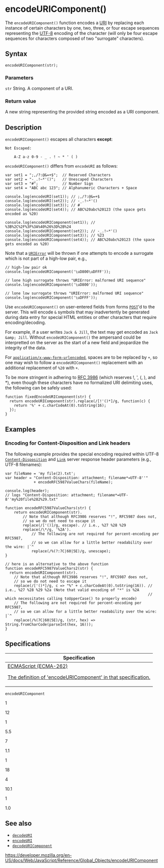 # encodeURIComponent()

The `encodeURIComponent()` function encodes a [URI](https://developer.mozilla.org/en-US/docs/Glossary/URI) by replacing each instance of certain characters by one, two, three, or four escape sequences representing the [UTF-8](https://developer.mozilla.org/en-US/docs/Glossary/UTF-8) encoding of the character (will only be four escape sequences for characters composed of two "surrogate" characters).

## Syntax

    encodeURIComponent(str);

### Parameters

`str`
String. A component of a URI.

### Return value

A new string representing the provided string encoded as a URI component.

## Description

`encodeURIComponent()` escapes all characters **except**:

    Not Escaped:

        A-Z a-z 0-9 - _ . ! ~ * ' ( )

`encodeURIComponent()` differs from `encodeURI` as follows:

    var set1 = ";,/?:@&=+$";  // Reserved Characters
    var set2 = "-_.!~*'()";   // Unescaped Characters
    var set3 = "#";           // Number Sign
    var set4 = "ABC abc 123"; // Alphanumeric Characters + Space

    console.log(encodeURI(set1)); // ;,/?:@&=+$
    console.log(encodeURI(set2)); // -_.!~*'()
    console.log(encodeURI(set3)); // #
    console.log(encodeURI(set4)); // ABC%20abc%20123 (the space gets encoded as %20)

    console.log(encodeURIComponent(set1)); // %3B%2C%2F%3F%3A%40%26%3D%2B%24
    console.log(encodeURIComponent(set2)); // -_.!~*'()
    console.log(encodeURIComponent(set3)); // %23
    console.log(encodeURIComponent(set4)); // ABC%20abc%20123 (the space gets encoded as %20)

Note that a [`URIError`](urierror) will be thrown if one attempts to encode a surrogate which is not part of a high-low pair, e.g.,

    // high-low pair ok
    console.log(encodeURIComponent('\uD800\uDFFF'));

    // lone high surrogate throws "URIError: malformed URI sequence"
    console.log(encodeURIComponent('\uD800'));

    // lone low surrogate throws "URIError: malformed URI sequence"
    console.log(encodeURIComponent('\uDFFF'));

Use `encodeURIComponent()` on user-entered fields from forms [`POST`](https://developer.mozilla.org/en-US/docs/Web/HTTP/Methods/POST)'d to the server. This will encode `&` symbols that may inadvertently be generated during data entry for special HTML entities or other characters that require encoding/decoding.

For example, if a user writes `Jack & Jill`, the text may get encoded as `Jack &amp; Jill`. Without `encodeURIComponent()` the ampersand could be interpretted on the server as the start of a new field and jeopardize the integrity of the data.

For [`application/x-www-form-urlencoded`](https://www.whatwg.org/specs/web-apps/current-work/multipage/association-of-controls-and-forms.html#application/x-www-form-urlencoded-encoding-algorithm), spaces are to be replaced by `+`, so one may wish to follow a `encodeURIComponent()` replacement with an additional replacement of `%20` with `+`.

To be more stringent in adhering to [RFC 3986](https://datatracker.ietf.org/doc/html/rfc3986) (which reserves !, ', (, ), and \*), even though these characters have no formalized URI delimiting uses, the following can be safely used:

    function fixedEncodeURIComponent(str) {
      return encodeURIComponent(str).replace(/[!'()*]/g, function(c) {
        return '%' + c.charCodeAt(0).toString(16);
      });
    }

## Examples

### Encoding for Content-Disposition and Link headers

The following example provides the special encoding required within UTF-8 [`Content-Disposition`](https://developer.mozilla.org/en-US/docs/Web/HTTP/Headers/Content-Disposition) and [`Link`](https://developer.mozilla.org/en-US/docs/Web/HTTP/Headers/Link) server response header parameters (e.g., UTF-8 filenames):

    var fileName = 'my file(2).txt';
    var header = "Content-Disposition: attachment; filename*=UTF-8''"
                 + encodeRFC5987ValueChars(fileName);

    console.log(header);
    // logs "Content-Disposition: attachment; filename*=UTF-8''my%20file%282%29.txt"

    function encodeRFC5987ValueChars(str) {
        return encodeURIComponent(str).
            // Note that although RFC3986 reserves "!", RFC5987 does not,
            // so we do not need to escape it
            replace(/['()]/g, escape). // i.e., %27 %28 %29
            replace(/\*/g, '%2A').
                // The following are not required for percent-encoding per RFC5987,
                // so we can allow for a little better readability over the wire: |`^
                replace(/%(?:7C|60|5E)/g, unescape);
    }

    // here is an alternative to the above function
    function encodeRFC5987ValueChars2(str) {
      return encodeURIComponent(str).
        // Note that although RFC3986 reserves "!", RFC5987 does not,
        // so we do not need to escape it
        replace(/['()*]/g, c => "%" + c.charCodeAt(0).toString(16)). // i.e., %27 %28 %29 %2a (Note that valid encoding of "*" is %2A
                                                                     // which necessitates calling toUpperCase() to properly encode)
        // The following are not required for percent-encoding per RFC5987,
        // so we can allow for a little better readability over the wire: |`^
        replace(/%(7C|60|5E)/g, (str, hex) => String.fromCharCode(parseInt(hex, 16)));
    }

## Specifications

<table>
<thead>
<tr class="header">
<th>Specification</th>
</tr>
</thead>
<tbody>
<tr class="odd">
<td>
<a href="https://tc39.es/ecma262/#sec-encodeuricomponent-uricomponent">ECMAScript (ECMA-262)
<br/>

<span class="small">The definition of 'encodeURIComponent' in that specification.</span>
</a>
</td>
</tr>
</tbody>
</table>

`encodeURIComponent`

1

12

1

5.5

7

1.1

1

18

4

10.1

1

1.0

## See also

-   [`decodeURI`](decodeuri)
-   [`encodeURI`](encodeuri)
-   [`decodeURIComponent`](decodeuricomponent)

<a href="https://developer.mozilla.org/en-US/docs/Web/JavaScript/Reference/Global_Objects/encodeURIComponent" class="_attribution-link">https://developer.mozilla.org/en-US/docs/Web/JavaScript/Reference/Global_Objects/encodeURIComponent</a>
